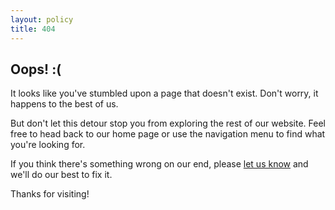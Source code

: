```yaml
---
layout: policy
title: 404
---
```


## Oops! :(
  
It looks like you've stumbled upon a page that doesn't exist. Don't worry, it happens to the best of us.

But don't let this detour stop you from exploring the rest of our website. Feel free to head back to our home page or use the navigation menu to find what you're looking for.

If you think there's something wrong on our end, please [let us know](/contact) and we'll do our best to fix it.

Thanks for visiting!

